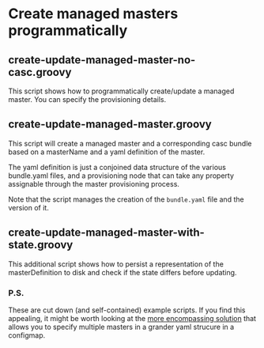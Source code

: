 # Create managed masters programmatically

## create-update-managed-master-no-casc.groovy

This script shows how to programmatically create/update a managed master. You can specify the provisioning details.

## create-update-managed-master.groovy

This script will create a managed master and a corresponding casc bundle based on a masterName and a yaml definition of the master.

The yaml definition is just a conjoined data structure of the various bundle.yaml files, and a provisioning node that can take any property assignable through the master provisioning process.

Note that the script manages the creation of the `bundle.yaml` file and the version of it.

## create-update-managed-master-with-state.groovy

This additional script shows how to persist a representation of the masterDefinition to disk and check if the state differs before updating.

### P.S.

These are cut down (and self-contained) example scripts. If you find this appealing, it might be worth looking at the [more encompassing solution](https://github.com/kyounger/cbci-helmfile) that allows you to specify multiple masters in a grander yaml strucure in a configmap.
